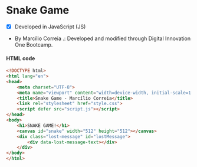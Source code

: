# Snake Game

- [x] Developed in JavaScript (JS)

- By Marcílio Correia
.: Developed and modified through Digital Innovation One Bootcamp.

#### HTML code

```html
<!DOCTYPE html>
<html lang="en">
<head>
    <meta charset="UTF-8">
    <meta name="viewport" content="width=device-width, initial-scale=1.0">
    <title>Snake Game - Marcílio Correia</title>
    <link rel="stylesheet" href="style.css">
    <script defer src="script.js"></script>
</head>
<body>
    <h1>SNAKE GAME!</h1>
    <canvas id="snake" width="512" height="512"></canvas>
    <div class="lost-message" id="lostMessage">
        <div data-lost-message-text></div>
    </div>
</body>
</html>
```
